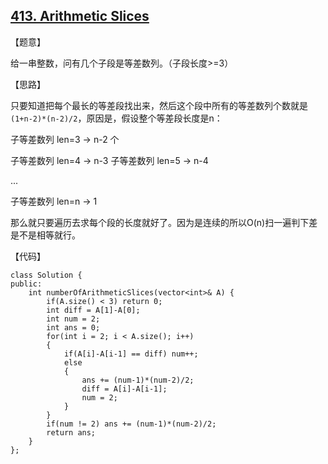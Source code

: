 ## [413. Arithmetic Slices](https://leetcode.com/problems/arithmetic-slices/description/)

【题意】

给一串整数，问有几个子段是等差数列。（子段长度>=3）



【思路】

只要知道把每个最长的等差段找出来，然后这个段中所有的等差数列个数就是`(1+n-2)*(n-2)/2`，原因是，假设整个等差段长度是n：

子等差数列 len=3 -> n-2 个

子等差数列 len=4 -> n-3
子等差数列 len=5 -> n-4

...

子等差数列 len=n -> 1



那么就只要遍历去求每个段的长度就好了。因为是连续的所以O(n)扫一遍判下差是不是相等就行。



【代码】

```
class Solution {
public:
    int numberOfArithmeticSlices(vector<int>& A) {
        if(A.size() < 3) return 0;
        int diff = A[1]-A[0];
        int num = 2;
        int ans = 0;
        for(int i = 2; i < A.size(); i++)
        {
            if(A[i]-A[i-1] == diff) num++;
            else
            {
                ans += (num-1)*(num-2)/2;
                diff = A[i]-A[i-1];
                num = 2;
            }
        }
        if(num != 2) ans += (num-1)*(num-2)/2;
        return ans;
    }
};
```



